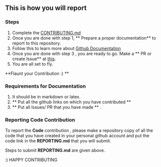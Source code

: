 ## This is how you will report


### Steps 
1. Complete the [CONTRIBUTING.md](CONTRIBUTING.md)
2. Once you are done with step 1, ** Prepare a proper documentation** to report to this repository.
3. Follow this to learn more about [Github Documentation](https://guides.github.com/features/wikis/)
4. Once you are done with step 3 , you are ready to go. Make a ** PR or create Issue** at [this](https://github.com/MozUP/Global-Sprint2k17).
5. You are all set to fly. 

**Flaunt your Contribution :) **

### Requirements for Documentation

1. It should be in markdown or latex.
2. ** Put all the github links on which you have contributed ** 
3. ** Put all Issues/ PR that you have made ** .


### Reporting Code Contribution

To report the **Code** contribution , please make a repository copy of all the code that you have created in your personal github account and put the code link in the **REPORTING.md** that you will submit.





Steps to submit **REPORTING.md** are given above. 


:) HAPPY CONTRIBUTING

